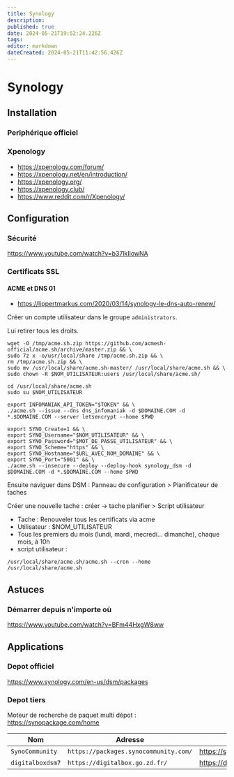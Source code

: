 ```yaml
---
title: Synology
description: 
published: true
date: 2024-05-21T19:52:24.226Z
tags: 
editor: markdown
dateCreated: 2024-05-21T11:42:56.426Z
---
```


# Synology

## Installation

### Periphérique officiel

### Xpenology

- <https://xpenology.com/forum/>
- <https://xpenology.net/en/introduction/>
- <https://xpenology.org/>
- <https://xpenology.club/>
- <https://www.reddit.com/r/Xpenology/>

## Configuration

### Sécurité

<https://www.youtube.com/watch?v=b37lkIlowNA>

### Certificats SSL

#### ACME et DNS 01

- <https://lippertmarkus.com/2020/03/14/synology-le-dns-auto-renew/>

Créer un compte utilisateur dans le groupe `administrators`.

Lui retirer tous les droits.

```shell
wget -O /tmp/acme.sh.zip https://github.com/acmesh-official/acme.sh/archive/master.zip && \
sudo 7z x -o/usr/local/share /tmp/acme.sh.zip && \
rm /tmp/acme.sh.zip && \
sudo mv /usr/local/share/acme.sh-master/ /usr/local/share/acme.sh && \
sudo chown -R $NOM_UTILISATEUR:users /usr/local/share/acme.sh/
```

```shell
cd /usr/local/share/acme.sh
sudo su $NOM_UTILISATEUR

export INFOMANIAK_API_TOKEN="$TOKEN" && \
./acme.sh --issue --dns dns_infomaniak -d $DOMAINE.COM -d *.$DOMAINE.COM --server letsencrypt --home $PWD
```

```shell
export SYNO_Create=1 && \
export SYNO_Username="$NOM_UTILISATEUR" && \
export SYNO_Password="$MOT_DE_PASSE_UTILISATEUR" && \
export SYNO_Scheme="https" && \
export SYNO_Hostname="$URL_AVEC_NOM_DOMAINE" && \
export SYNO_Port="5001" && \
./acme.sh --insecure --deploy --deploy-hook synology_dsm -d $DOMAINE.COM -d *.$DOMAINE.COM --home $PWD
```

Ensuite naviguer dans DSM : Panneau de configuration > Planificateur de taches

Créer une nouvelle tache : créer -> tache planifier > Script utilisateur

- Tache : Renouveler tous les certificats via acme
- Utilisateur : $NOM_UTILISATEUR
- Tous les premiers du mois (lundi, mardi, mecredi... dimanche), chaque mois, à 10h
- script utilisateur :
```shell
/usr/local/share/acme.sh/acme.sh --cron --home /usr/local/share/acme.sh
```

## Astuces

### Démarrer depuis n'importe où

<https://www.youtube.com/watch?v=BFm44HxgW8ww>

## Applications

### Depot officiel

<https://www.synology.com/en-us/dsm/packages>

### Depot tiers

Moteur de recherche de paquet multi dépot : <https://synopackage.com/home>

Nom | Adresse | Web | Informations
---|---|---|---
`SynoCommunity` | `https://packages.synocommunity.com/` | <https://synocommunity.com/>
`digitalboxdsm7` | `https://digitalbox.go.zd.fr/` | <https://digitalbox.go.zd.fr/>
